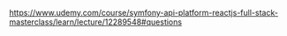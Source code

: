 https://www.udemy.com/course/symfony-api-platform-reactjs-full-stack-masterclass/learn/lecture/12289548#questions
